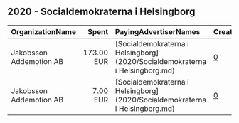 ## 2020 - Socialdemokraterna i Helsingborg 
|OrganizationName|Spent|PayingAdvertiserNames|CreativeUrls|Impressions|Genders|AgeBrackets|CountryCodes|BillingAddresses|CandidateBallotInformation|
|:---|---:|:---|:---|---:|:---|:---|:---|:---|:---|
|Jakobsson Addemotion AB|173.00 EUR|[Socialdemokraterna i Helsingborg](2020/Socialdemokraterna i Helsingborg.md)|[0](https://www.snap.com/political-ads/asset/e5bed251b34e40e3386eda36c8ecf866d3c50628fb9d616f012205ad1ad29e11?mediaType=png)|34,805||18-35|sweden|"Kullagatan 3,Helsingborg,25220,SE"|Folkomrostning Helsingborg|
|Jakobsson Addemotion AB|7.00 EUR|[Socialdemokraterna i Helsingborg](2020/Socialdemokraterna i Helsingborg.md)|[0](https://www.snap.com/political-ads/asset/c3fbecd10e41ae2f856a2644e2918deffe8ab2c155115c5f5619e58b35e95736?mediaType=png)|2,096||18-35|sweden|"Kullagatan 3,Helsingborg,25220,SE"|Folkomrostning Helsingborg|
